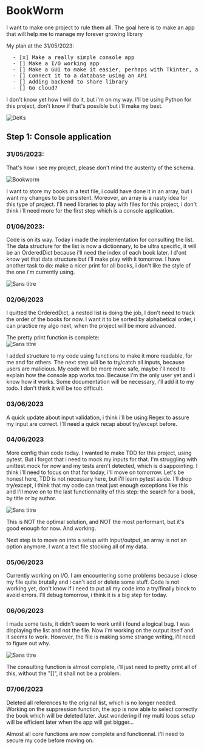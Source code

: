 # BookWorm

<p>I want to make one project to rule them all.
  The goal here is to make an app that will help me to manage my forever growing library</p>
  
My plan at the 31/05/2023: <br>
<pre>
  - [x] Make a really simple console app
  - [] Make a I/O working app
  - [] Make a GUI to make it easier, perhaps with Tkinter, as i already know that
  - [] Connect it to a database using an API
  - [] Adding backend to share library
  - [] Go cloud?
</pre>

I don't know yet how I will do it, but i'm on my way. I'll be using Python for this project, don't know if that's possible but i'll make my best.

![DeKs](https://github.com/Khabibulix/Mono-Python/assets/80721211/3cc37802-19f1-4880-9696-8f7b0d1bcdf8)

## Step 1: Console application

### 31/05/2023:
That's how i see my project, please don't mind the austerity of the schema.

![Bookworm](https://github.com/Khabibulix/Mono-Python/assets/80721211/56f55f8c-27c2-4460-9110-51f7d163a0cb)

I want to store my books in a text file, i could have done it in an array, but i want my changes to be persistent. Moreover, an array is a nasty idea for this type of project. I'll need libraries to play with files for this project, i don't think i'll need more for the first step which is a console application.

### 01/06/2023:

Code is on its way. Today i made the implementation for consulting the list. The data structure for the list is now a dictionnary, to be ultra specific, it will be an OrderedDict because i'll need the index of each book later. I d'ont know yet that data structure but i'll make play with it tomorrow. I have another task to do: make a nicer print for all books, i don't like the style of the one i'm currently using.

![Sans titre](https://github.com/Khabibulix/Mono-Python/assets/80721211/42a7e1b2-0083-4dbe-8e1b-44bf78c8ab8a)

### 02/06/2023

I quitted the OrderedDict, a nested list is doing the job, I don't need to track the order of the books for now. I want it to be sorted by alphabetical order, i can practice my algo next, when the project will be more advanced.

The pretty print function is complete: <br>
![Sans titre](https://github.com/Khabibulix/Mono-Python/assets/80721211/45f2018b-ea32-4499-b378-0a919f61de90)

 I added structure to my code using functions to make it more readable, for me and for others. The next step will be to try/catch all inputs, because users are malicious. My code will be more more safe, maybe i'll need to explain how the console app works too. Because i'm the only user yet and i know how it works. Some documentation will be necessary, i'll add it to my todo. I don't think it will be too difficult.
 
 ### 03/06/2023
 
 A quick update about input validation, i think i'll be using Regex to assure my input are correct. I'll need a quick recap about try/except before.

### 04/06/2023

More config than code today. I wanted  to make TDD for this project, using pytest. But i forgot that i need to mock my inputs for that. I'm struggling with unittest.mock for now and my tests aren't detected, which is disappointing. I think i'll need to focus on that for today, i'll move on tomorrow.
Let's be honest here, TDD is not necessary here, but i'll learn pytest aside. I'll drop try/except, i think that my code can treat just enough exceptions like this and I'll move on to the last functionnality of this step: the search for a book, by title or by author.

![Sans titre](https://github.com/Khabibulix/Mono-Python/assets/80721211/41e6b096-c9de-48ce-85b4-0db5765f34e2)

This is NOT the optimal solution, and NOT the most performant, but it's good enough for now. And working.

Next step is to move on into a setup with input/output, an array is not an option anymore. I want a text file stocking all of my data.

### 05/06/2023

Currently working on I/O. I am encountering some problems because i close my file quite brutally and i can't add or delete some stuff. Code is not working yet, don't know if i need to put all my code into a try/finally block to avoid errors. I'll debug tomorrow, i think it is a big step for today.

### 06/06/2023

I made some tests, it didn't seem to work until i found a logical bug. I was displaying the list and not the file. Now i'm working on the output itself and it seems to work. However, the file is making some strange writing, i'll need to figure out why.

![Sans titre](https://github.com/Khabibulix/Mono-Python/assets/80721211/494a35b6-372e-4bea-88b7-37463ad1aec4)

The consulting function is almost complete, i'll just need to pretty print all of this, without the "[]", it shall not be a problem.

### 07/06/2023

Deleted all references to the original list, which is no longer needed. Working on the suppression function, the app is now able to select correctly the book which will be deleted later. Just wondering if my multi loops setup will be efficient later when the app will get bigger... 

Almost all core functions are now complete and functionnal. I'll need to secure my code before moving on.
